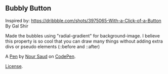 Bubbly Button
-------------
Inspired by:  https://dribbble.com/shots/3975065-With-a-Click-of-a-Button  By Gal Shir

Made the bubbles using  "radial-gradient" for background-image.
 I believe this property is so cool that you can draw many things without adding extra divs or pseudo elements  (::before and ::after)

A [Pen](https://codepen.io/nourabusoud/pen/ypZzMM) by [Nour Saud](https://codepen.io/nourabusoud) on [CodePen](https://codepen.io).

[License](https://codepen.io/license/pen/ypZzMM).